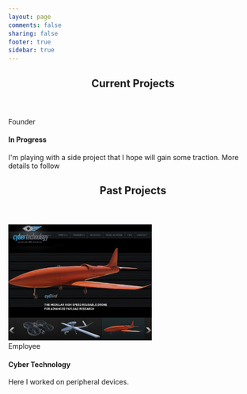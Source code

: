```yaml
---
layout: page
comments: false
sharing: false
footer: true
sidebar: true
---
```


<header class="page-header">
  <h2>Current Projects</h2>
</header>

<div class="row">
  <div class="col-md-4">
    <div class="thumbnail">
      <div class="caption">
        <span class="label label-info pull-right">Founder</span>
        <h4>In Progress</h4>
        <p>I'm playing with a side project that I hope will gain some traction. More details to follow</p>
      </div>
    </div>
  </div>
</div>

<header class="page-header">
  <h2>Past Projects</h2>
</header>

<div class="row">
  <div class="col-md-4">
    <div class="thumbnail">
      <a href="http://www.cybertechuav.com.au/" target="_blank"><img src="/images/projects/cybertech.png" class="img-responsive" alt="Cyber Technology"/></a>
      <div class="caption">
        <span class="label label-info pull-right">Employee</span>
        <h4>Cyber Technology</h4>
        <p>Here I worked on peripheral devices.</p>
      </div>
    </div>
  </div>
</div>
